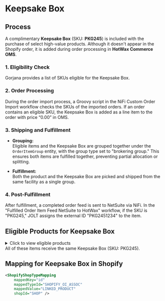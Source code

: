 # Keepsake Box 

## Process
A complimentary **Keepsake Box** (SKU: **PKG245**) is included with the purchase of select high-value products. Although it doesn't appear in the Shopify order, it is added during order processing in **HotWax Commerce OMS**.

### 1. Eligibility Check
Gorjana provides a list of SKUs eligible for the Keepsake Box.

### 2. Order Processing
During the order import process, a Groovy script in the NiFi Custom Order Import workflow checks the SKUs of the imported orders. If an order contains an eligible SKU, the Keepsake Box is added as a line item to the order with price “0.00” in OMS.

### 3. Shipping and Fulfillment
- **Grouping:**  
  Eligible items and the Keepsake Box are grouped together under the `OrderItemGroup` entity, with the group type set to "brokering group." This ensures both items are fulfilled together, preventing partial allocation or splitting.

- **Fulfillment:**  
  Both the product and the Keepsake Box are picked and shipped from the same facility as a single group.
### 4. Post-Fulfillment
After fulfillment, a completed order feed is sent to NetSuite via NiFi. In the "Fulfilled Order Item Feed NetSuite to HotWax" workflow, if the SKU is "PKG245," JOLT assigns the external ID "PKG2451234" to the item.

## Eligible Products for Keepsake Box

<details>
<summary>Click to view eligible products</summary>

| **Product SKU**       | **Product Name**                                   |
|------------------------|---------------------------------------------------|
| 228-104-185-G         | Floating Diamond Flutter Necklace                 |
| 2210-106-185-G        | Floating Diamond Statement Necklace               |
| 228-101-185-G         | Diamond Solitaire 4 mm Necklace                  |
| 244-104-185-G         | Classic Diamond Emerald Necklace                  |
| 244-105-185-G         | Classic Diamond Pear Necklace                     |
| 244-106-185-G         | Elle Diamond Row Necklace                         |
| 223-100-G             | 14k Gold Parker Necklace                          |
| 2212-200-185-G        | Classic Diamond Tennis Bracelet 6 in.            |
| 2212-201-185-G        | Classic Diamond Tennis Bracelet 6.5 in.          |
| 2212-202-185-G        | Classic Diamond Tennis Bracelet 7 in.            |
| 2212-200-185-WG       | Classic Diamond Tennis Bracelet 6 in. (white gold)|
| 2212-201-185-WG       | Classic Diamond Tennis Bracelet 6.5 in. (white gold)|
| 2212-202-185-WG       | Classic Diamond Tennis Bracelet 7 in. (white gold)|
| 227-206-185-G         | Melbourne Diamond Tennis Bracelet 6 in.          |
| 227-205-185-G         | Melbourne Diamond Tennis Bracelet 6.5 in.        |
| 227-204-185-G         | Melbourne Diamond Tennis Bracelet 7 in.          |
| 227-206-185-WG        | Melbourne Diamond Tennis Bracelet 6 in. (white gold)|
| 227-205-185-WG        | Melbourne Diamond Tennis Bracelet 6.5 in. (white gold)|
| 227-204-185-WG        | Melbourne Diamond Tennis Bracelet 7 in. (white gold)|
| 228-202-185-G         | Classic Diamond Row Bracelet                     |
| 2310-202-185-G        | Floating Diamond Stationary Trio Bracelet        |
| 228-011-185-G         | Diamond Solitaire Stud 4mm                       |
| 228-012-185-G         | Diamond Solitaire Studs 4mm                      |
| 2310-3005-185-G       | Classic Diamond Eternity Ring (size 5)           |
| 2310-3006-185-G       | Classic Diamond Eternity Ring (size 6)           |
| 2310-3007-185-G       | Classic Diamond Eternity Ring (size 7)           |
| 2310-3008-185-G       | Classic Diamond Eternity Ring (size 8)           |
| 2310-3009-185-G       | Classic Diamond Eternity Ring (size 9)           |

</details>
All of these items receive the same Keepsake Box (SKU: PKG245).

## Mapping for Keepsake Box in Shopify
```xml
<ShopifyShopTypeMapping 
    mappedKey="id" 
    mappedTypeId="SHOPIFY_OI_ASSOC" 
    mappedValue="LINKED_PRODUCT" 
    shopId="SHOP" />
